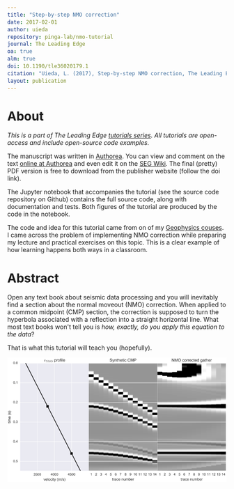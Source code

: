 ```yaml
---
title: "Step-by-step NMO correction"
date: 2017-02-01
author: uieda
repository: pinga-lab/nmo-tutorial
journal: The Leading Edge
oa: true
alm: true
doi: 10.1190/tle36020179.1
citation: "Uieda, L. (2017), Step-by-step NMO correction, The Leading Edge, 36(2), 179-180, doi:10.1190/tle36020179.1"
layout: publication
---
```



# About

*This is a part of The Leading Edge [tutorials
series](https://dx.doi.org/10.1190/tle35020190.1).
All tutorials are open-access and include open-source code examples.*

The manuscript was written in [Authorea](https://www.authorea.com).
You can view and comment on the text
[online at Authorea](https://www.authorea.com/users/1856/articles/142722/_show_article)
and even edit it on the
[SEG Wiki](http://wiki.seg.org/wiki/Step-by-step_NMO_correction).
The final (pretty) PDF version is free to download from the publisher website
(follow the doi link).

The Jupyter notebook that accompanies the tutorial (see the source code
repository on Github) contains the full source code, along with documentation
and tests. Both figures of the tutorial are produced by the code in the
notebook.

The code and idea for this tutorial came from on of my [Geophysics
couses](http://www.leouieda.com/teaching/geofisica2.html).  I came across the
problem of implementing NMO correction while preparing my lecture and practical
exercises on this topic.  This is a clear example of how learning happens both
ways in a classroom.


# Abstract

Open any text book about seismic data processing and you will inevitably find a
section about the normal moveout (NMO) correction.
When applied to a common midpoint (CMP) section, the correction is supposed to
turn the hyperbola associated with a reflection into a straight horizontal
line.
What most text books won't tell you is *how, exactly, do you apply this
equation to the data*?

That is what this tutorial will teach you (hopefully).

![](/images/nmo-tutorial-application.png)
